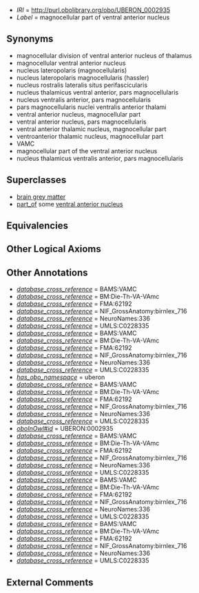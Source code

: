 * *IRI* = http://purl.obolibrary.org/obo/UBERON_0002935
 * *Label* = magnocellular part of ventral anterior nucleus

## Synonyms

 * magnocellular division of ventral anterior nucleus of thalamus
 * magnocellular ventral anterior nucleus
 * nucleus lateropolaris (magnocellularis)
 * nucleus lateropolaris magnocellularis (hassler)
 * nucleus rostralis lateralis situs perifascicularis
 * nucleus thalamicus ventral anterior, pars magnocellularis
 * nucleus ventralis anterior, pars magnocellularis
 * pars magnocellularis nuclei ventralis anterior thalami
 * ventral anterior nucleus, magnocellular part
 * ventral anterior nucleus, pars magnocellularis
 * ventral anterior thalamic nucleus, magnocellular part
 * ventroanterior thalamic nucleus, magnocellular part
 * VAMC
 * magnocellular part of the ventral anterior nucleus
 * nucleus thalamicus ventralis anterior, pars magnocellularis

## Superclasses

 * [brain grey matter](../../UBERON/28/UBERON_0003528.md)
 * [part_of](../../BFO/50/BFO_0000050.md) some [ventral anterior nucleus](../../UBERON/37/UBERON_0002637.md)

## Equivalencies


## Other Logical Axioms


## Other Annotations

 * *[database_cross_reference](../../ef/oboInOwl#hasDbXref.md)* = BAMS:VAMC
 * *[database_cross_reference](../../ef/oboInOwl#hasDbXref.md)* = BM:Die-Th-VA-VAmc
 * *[database_cross_reference](../../ef/oboInOwl#hasDbXref.md)* = FMA:62192
 * *[database_cross_reference](../../ef/oboInOwl#hasDbXref.md)* = NIF_GrossAnatomy:birnlex_716
 * *[database_cross_reference](../../ef/oboInOwl#hasDbXref.md)* = NeuroNames:336
 * *[database_cross_reference](../../ef/oboInOwl#hasDbXref.md)* = UMLS:C0228335
 * *[database_cross_reference](../../ef/oboInOwl#hasDbXref.md)* = BAMS:VAMC
 * *[database_cross_reference](../../ef/oboInOwl#hasDbXref.md)* = BM:Die-Th-VA-VAmc
 * *[database_cross_reference](../../ef/oboInOwl#hasDbXref.md)* = FMA:62192
 * *[database_cross_reference](../../ef/oboInOwl#hasDbXref.md)* = NIF_GrossAnatomy:birnlex_716
 * *[database_cross_reference](../../ef/oboInOwl#hasDbXref.md)* = NeuroNames:336
 * *[database_cross_reference](../../ef/oboInOwl#hasDbXref.md)* = UMLS:C0228335
 * *[has_obo_namespace](../../ce/oboInOwl#hasOBONamespace.md)* = uberon
 * *[database_cross_reference](../../ef/oboInOwl#hasDbXref.md)* = BAMS:VAMC
 * *[database_cross_reference](../../ef/oboInOwl#hasDbXref.md)* = BM:Die-Th-VA-VAmc
 * *[database_cross_reference](../../ef/oboInOwl#hasDbXref.md)* = FMA:62192
 * *[database_cross_reference](../../ef/oboInOwl#hasDbXref.md)* = NIF_GrossAnatomy:birnlex_716
 * *[database_cross_reference](../../ef/oboInOwl#hasDbXref.md)* = NeuroNames:336
 * *[database_cross_reference](../../ef/oboInOwl#hasDbXref.md)* = UMLS:C0228335
 * *[oboInOwl#id](../../id/oboInOwl#id.md)* = UBERON:0002935
 * *[database_cross_reference](../../ef/oboInOwl#hasDbXref.md)* = BAMS:VAMC
 * *[database_cross_reference](../../ef/oboInOwl#hasDbXref.md)* = BM:Die-Th-VA-VAmc
 * *[database_cross_reference](../../ef/oboInOwl#hasDbXref.md)* = FMA:62192
 * *[database_cross_reference](../../ef/oboInOwl#hasDbXref.md)* = NIF_GrossAnatomy:birnlex_716
 * *[database_cross_reference](../../ef/oboInOwl#hasDbXref.md)* = NeuroNames:336
 * *[database_cross_reference](../../ef/oboInOwl#hasDbXref.md)* = UMLS:C0228335
 * *[database_cross_reference](../../ef/oboInOwl#hasDbXref.md)* = BAMS:VAMC
 * *[database_cross_reference](../../ef/oboInOwl#hasDbXref.md)* = BM:Die-Th-VA-VAmc
 * *[database_cross_reference](../../ef/oboInOwl#hasDbXref.md)* = FMA:62192
 * *[database_cross_reference](../../ef/oboInOwl#hasDbXref.md)* = NIF_GrossAnatomy:birnlex_716
 * *[database_cross_reference](../../ef/oboInOwl#hasDbXref.md)* = NeuroNames:336
 * *[database_cross_reference](../../ef/oboInOwl#hasDbXref.md)* = UMLS:C0228335
 * *[database_cross_reference](../../ef/oboInOwl#hasDbXref.md)* = BAMS:VAMC
 * *[database_cross_reference](../../ef/oboInOwl#hasDbXref.md)* = BM:Die-Th-VA-VAmc
 * *[database_cross_reference](../../ef/oboInOwl#hasDbXref.md)* = FMA:62192
 * *[database_cross_reference](../../ef/oboInOwl#hasDbXref.md)* = NIF_GrossAnatomy:birnlex_716
 * *[database_cross_reference](../../ef/oboInOwl#hasDbXref.md)* = NeuroNames:336
 * *[database_cross_reference](../../ef/oboInOwl#hasDbXref.md)* = UMLS:C0228335

## External Comments


